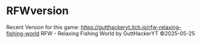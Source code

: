 # RFWversion
Recent Version for this game: https://gutthackeryt.itch.io/rfw-relaxing-fishing-world
RFW - Relaxing Fishing World
by GuttHackerYT 
©2025-05-25
